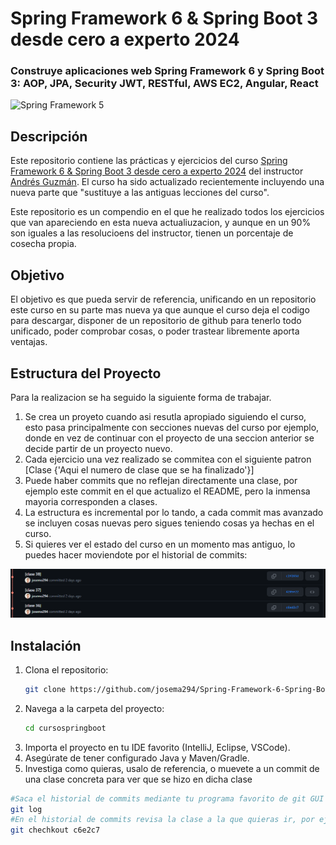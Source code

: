 # Spring Framework 6 & Spring Boot 3 desde cero a experto 2024

### Construye aplicaciones web Spring Framework 6 y Spring Boot 3: AOP, JPA, Security JWT, RESTful, AWS EC2, Angular, React

![Spring Framework 5](https://img-c.udemycdn.com/course/240x135/1388250_e9ac_6.jpg)

## Descripción

Este repositorio contiene las prácticas y ejercicios del curso [Spring Framework 6 & Spring Boot 3 desde cero a experto 2024](https://www.udemy.com/course/spring-framework-5/) del instructor [Andrés Guzmán](https://www.udemy.com/user/andres-guzman-9/). El curso ha sido actualizado recientemente incluyendo una nueva parte que "sustituye a las antiguas lecciones del curso".

Este repositorio es un compendio en el que he realizado todos los ejercicios que van apareciendo en esta nueva actualiuzacion, y aunque en un 90% son iguales a las resolucioens del instructor, tienen un porcentaje de cosecha propia.

## Objetivo
El objetivo es que pueda servir de referencia, unificando en un repositorio este curso en su parte mas nueva ya que aunque el curso deja el codigo para descargar, disponer de un repositorio de github para tenerlo todo unificado, poder comprobar cosas, o poder trastear libremente aporta ventajas. 

## Estructura del Proyecto
Para la realizacion se ha seguido la siguiente forma de trabajar. 
1. Se crea un proyeto cuando asi resutla apropiado siguiendo el curso, esto pasa principalmente con secciones nuevas del curso por ejemplo, donde en vez de continuar con el proyecto de una seccion anterior se decide partir de un proyecto nuevo.
2. Cada ejercicio una vez realizado se commitea con el siguiente patron [Clase {'Aqui el numero de clase que se ha finalizado'}]
3. Puede haber commits que no reflejan directamente una clase, por ejemplo este commit en el que actualizo el README, pero la inmensa mayoria corresponden a clases.
4. La estructura es incremental por lo tando, a cada commit mas avanzado se incluyen cosas nuevas pero sigues teniendo cosas ya hechas en el curso.
5. Si quieres ver el estado del curso en un momento mas antiguo, lo puedes hacer moviendote por el historial de commits:
   

![alt text](image.png)

## Instalación

1. Clona el repositorio:
    ```sh
    git clone https://github.com/josema294/Spring-Framework-6-Spring-Boot-3-desde-cero-a-experto-2024.git
    ```
2. Navega a la carpeta del proyecto:
    ```sh
    cd cursospringboot
    ```
3. Importa el proyecto en tu IDE favorito (IntelliJ, Eclipse, VSCode).
4. Asegúrate de tener configurado Java y Maven/Gradle.
5. Investiga como quieras, usalo de referencia, o muevete a un commit de una clase concreta para ver que se hizo en dicha clase

```sh
#Saca el historial de commits mediante tu programa favorito de git GUI o mediante comandos en terminal
git log
#En el historial de commits revisa la clase a la que quieras ir, por ejemplo la clase 36 (c6ed2c7) con el hash del commit muevete a el
git chechkout c6e2c7





